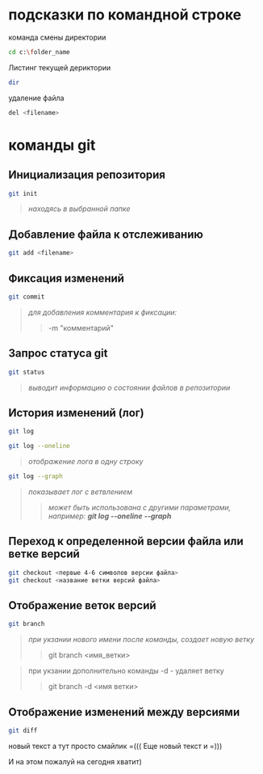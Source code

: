 # подсказки по командной строке

команда смены директории
```sh
cd c:\folder_name
```

Листинг текущей дериктории 
```sh
dir
```

удаление файла 
```sh
del <filename>
```

# команды git 

## Инициализация репозитория  
```sh
git init
```
> *находясь в выбранной папке*

## Добавление файла к отслеживанию  
```sh
git add <filename>
```

## Фиксация изменений   
```sh
git commit
```
> *для добавления комментария к фиксации:*
>> -m "комментарий"

## Запрос статуса git    
```sh
git status
```
>*выводит информацию о состоянии файлов в репозитории*

## История изменений (лог)    
```sh
git log 
```

```sh
git log --oneline
```
> *отображение лога в одну строку*

```sh
git log --graph
```
> *показывает лог с ветвлением*
>> *может быть использована с другими параметрами, например:
__git log --oneline --graph__*

## Переход к определенной версии файла или ветке версий    
```sh
git checkout <первые 4-6 символов версии файла>
git checkout <название ветки версий файла>
```
## Отображение веток версий    
```sh
git branch
```

> *при укзании нового имени после команды, создает новую ветку*
>> git branch <имя_ветки>

> при укзании дополнительно команды -d - удаляет ветку
>> git branch -d <имя ветки>

## Отображение изменений между версиями    
```sh
git diff 
```
новый текст
а тут просто смайлик =(((
Еще новый текст и =)))

И на этом пожалуй на сегодня хватит)
